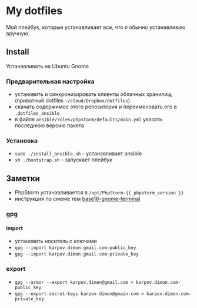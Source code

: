 # My dotfiles
Мой плейбук, которые устанавливает все, что я обычно устанавливаю вручную.

## Install
Устанавливать на Ubuntu Gnome

### Предварительная настройка
* установить и синхронизировать клиенты облачных хранилищ (приватный dotfiles `~/cloud/Dropbox/dotfiles`)
* скачать содержимое этого репозитория и переименовать его в `.dotfiles_ansible`
* в файле `ansible/roles/phpstorm/defaults/main.yml` указать последнюю версию пакета

### Установка
* `sudo ./install_ansible.sh` - устанавливает ansible
* `sh ./bootstrap.sh` - запускает плейбук

## Заметки
* PhpStorm устанавливается в `/opt/PhpStorm-{{ phpstorm_version }}`
* инструкция по смеме тем [base16-gnome-terminal](https://github.com/aaron-williamson/base16-gnome-terminal)

### gpg
#### import
* установить носитель с ключами
* `gpg --import karpov.dimon.gmail.com-public_key`
* `gpg --import karpov.dimon.gmail.com-private_key`

### export
* `gpg --armor --export karpov.dimon@gmail.com > karpov.dimon.com-public_key`
* `gpg --export-secret-keys karpov.dimon@gmain.com > karpov.dimon.com-private_key`
